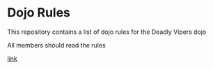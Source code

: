 Dojo Rules
==========

This repository contains a list of dojo rules for the Deadly Vipers dojo

All members should read the rules

[link]("https://github.com/deadlyvipers")
